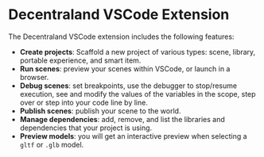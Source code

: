 # Decentraland VSCode Extension

The Decentraland VSCode extension includes the following features:

- **Create projects**: Scaffold a new project of various types: scene, library, portable experience, and smart item.
- **Run scenes**: preview your scenes within VSCode, or launch in a browser.
- **Debug scenes**: set breakpoints, use the debugger to stop/resume execution, see and modify the values of the variables in the scope, step over or step into your code line by line.
- **Publish scenes**: publish your scene to the world.
- **Manage dependencies**: add, remove, and list the libraries and dependencies that your project is using.
- **Preview models**: you will get an interactive preview when selecting a `gltf` or `.glb` model.
